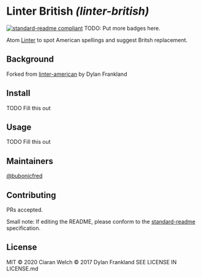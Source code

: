 # Linter British _(linter-british)_

[![standard-readme compliant](https://img.shields.io/badge/standard--readme-OK-green.svg?style=flat-square)](https://github.com/RichardLitt/standard-readme)
TODO: Put more badges here.

Atom [Linter](https://github.com/atom-community/linter) to spot American spellings and suggest Britsh replacement.


## Background

Forked from [linter-american](https://github.com/dfrankland/linter-american/) by Dylan Frankland

## Install

TODO Fill this out

## Usage

TODO Fill this out

## Maintainers

[@bubonicfred](https://github.com/bubonicfred)

## Contributing

PRs accepted.

Small note: If editing the README, please conform to the [standard-readme](https://github.com/RichardLitt/standard-readme) specification.

## License

MIT © 2020 Ciaran Welch
    © 2017 Dylan Frankland
SEE LICENSE IN LICENSE.md

